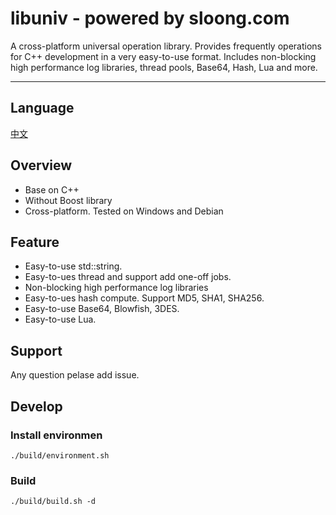 # libuniv - powered by sloong.com
A cross-platform universal operation library. Provides frequently operations for C++ development in a very easy-to-use format. Includes non-blocking high performance log libraries, thread pools, Base64, Hash, Lua and more.

***
## Language
[中文](https://github.com/sloong/libuniv/README_CN.md)

## Overview
* Base on C++
* Without Boost library
* Cross-platform. Tested on Windows and Debian


## Feature
* Easy-to-use std::string.
* Easy-to-ues thread and support add one-off jobs.
* Non-blocking high performance log libraries
* Easy-to-ues hash compute. Support MD5, SHA1, SHA256.
* Easy-to-use Base64, Blowfish, 3DES.
* Easy-to-use Lua.


## Support
Any question pelase add issue.

## Develop
### Install environmen
```
./build/environment.sh
```

### Build
	./build/build.sh -d